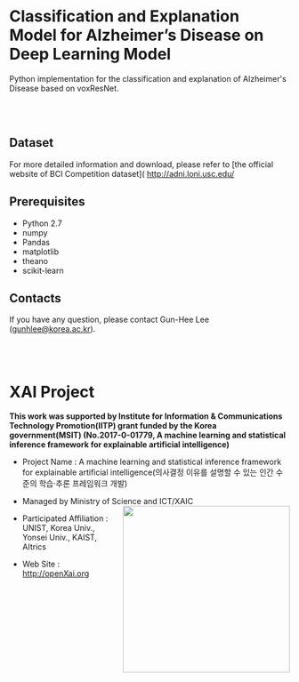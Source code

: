 
# Classification and Explanation Model for Alzheimer’s Disease on Deep Learning Model
Python implementation for the classification and explanation of Alzheimer's Disease based on voxResNet.


<br /> 
<br />

## Dataset
For more detailed information and download, please refer to [the official website of BCI Competition dataset]( http://adni.loni.usc.edu/

## Prerequisites
+ Python 2.7
+ numpy 
+ Pandas 
+ matplotlib 
+ theano
+ scikit-learn 



## Contacts
If you have any question, please contact Gun-Hee Lee (gunhlee@korea.ac.kr).


<br /> 
<br />


# XAI Project 

**This work was supported by Institute for Information & Communications Technology Promotion(IITP) grant funded by the Korea government(MSIT) (No.2017-0-01779, A machine learning and statistical inference framework for explainable artificial intelligence)**

+ Project Name : A machine learning and statistical inference framework for explainable artificial intelligence(의사결정 이유를 설명할 수 있는 인간 수준의 학습·추론 프레임워크 개발)

+ Managed by Ministry of Science and ICT/XAIC <img align="right" src="http://xai.unist.ac.kr/static/img/logos/XAIC_logo.png" width=300px>

+ Participated Affiliation : UNIST, Korea Univ., Yonsei Univ., KAIST, AItrics  

+ Web Site : <http://openXai.org>

